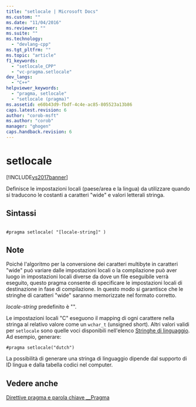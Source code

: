 ```yaml
---
title: "setlocale | Microsoft Docs"
ms.custom: ""
ms.date: "11/04/2016"
ms.reviewer: ""
ms.suite: ""
ms.technology: 
  - "devlang-cpp"
ms.tgt_pltfrm: ""
ms.topic: "article"
f1_keywords: 
  - "setlocale_CPP"
  - "vc-pragma.setlocale"
dev_langs: 
  - "C++"
helpviewer_keywords: 
  - "pragma, setlocale"
  - "setlocale (pragma)"
ms.assetid: e60b43d9-fbdf-4c4e-ac85-805523a13b86
caps.latest.revision: 6
author: "corob-msft"
ms.author: "corob"
manager: "ghogen"
caps.handback.revision: 6
---
```

# setlocale
[!INCLUDE[vs2017banner](../assembler/inline/includes/vs2017banner.md)]

Definisce le impostazioni locali \(paese\/area e la lingua\) da utilizzare quando si traducono le costanti a caratteri "wide" e valori letterali stringa.  
  
## Sintassi  
  
```  
  
#pragma setlocale( "[locale-string]" )  
```  
  
## Note  
 Poiché l'algoritmo per la conversione dei caratteri multibyte in caratteri "wide" può variare dalle impostazioni locali o la compilazione può aver luogo in impostazioni locali diverse da dove un file eseguibile verrà eseguito, questo pragma consente di specificare le impostazioni locali di destinazione in fase di compilazione.  In questo modo si garantisce che le stringhe di caratteri "wide" saranno memorizzate nel formato corretto.  
  
 *locale\-string* predefinito è "".  
  
 Le impostazioni locali "C" eseguono il mapping di ogni carattere nella stringa al relativo valore come un `wchar_t` \(unsigned short\).  Altri valori validi per `setlocale` sono quelle voci disponibili nell'elenco [Stringhe di linguaggio](../c-runtime-library/language-strings.md).  Ad esempio, generare:  
  
```  
#pragma setlocale("dutch")  
```  
  
 La possibilità di generare una stringa di linguaggio dipende dal supporto di ID lingua e dalla tabella codici nel computer.  
  
## Vedere anche  
 [Direttive pragma e parola chiave \_\_Pragma](../preprocessor/pragma-directives-and-the-pragma-keyword.md)